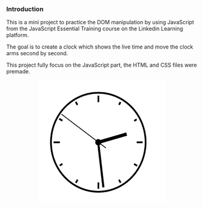 ### Introduction

This is a mini project to practice the DOM manipulation by using JavaScript from the JavaScript Essential Training course on the Linkedin Learning platform. 

The goal is to create a clock which shows the live time and move the clock arms second by second. 

This project fully focus on the JavaScript part, the HTML and CSS files were premade.

<p align="center">
<img src="images/clock.png" width="337.4" height="327.6"/>
</p>
